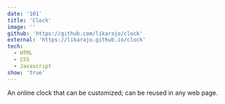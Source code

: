 ```yaml
---
date: '101'
title: 'Clock'
image: ''
github: 'https://github.com/likarajo/clock'
external: 'https://likarajo.github.io/clock'
tech:
  - HTML
  - CSS
  - Javascript
show: 'true'
---
```


An online clock that can be customized; can be reused in any web page.
